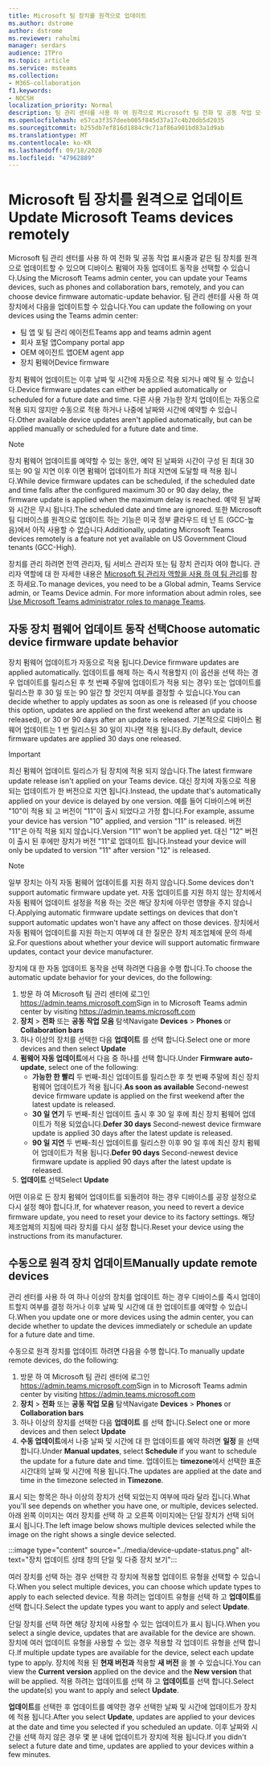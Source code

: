 ```yaml
---
title: Microsoft 팀 장치를 원격으로 업데이트
ms.author: dstrome
author: dstrome
ms.reviewer: rahulmi
manager: serdars
audience: ITPro
ms.topic: article
ms.service: msteams
ms.collection:
- M365-collaboration
f1.keywords:
- NOCSH
localization_priority: Normal
description: 팀 관리 센터를 사용 하 여 원격으로 Microsoft 팀 전화 및 공동 작업 모음 업데이트
ms.openlocfilehash: e57ca3f357deeb005f845d37a17c4b20db5d2035
ms.sourcegitcommit: b255db7ef816d1884c9c71af86a901bd83a1d9ab
ms.translationtype: MT
ms.contentlocale: ko-KR
ms.lasthandoff: 09/18/2020
ms.locfileid: "47962889"
---
```

# <a name="update-microsoft-teams-devices-remotely"></a><span data-ttu-id="f1d46-103">Microsoft 팀 장치를 원격으로 업데이트</span><span class="sxs-lookup"><span data-stu-id="f1d46-103">Update Microsoft Teams devices remotely</span></span>

<span data-ttu-id="f1d46-104">Microsoft 팀 관리 센터를 사용 하 여 전화 및 공동 작업 표시줄과 같은 팀 장치를 원격으로 업데이트할 수 있으며 디바이스 펌웨어 자동 업데이트 동작을 선택할 수 있습니다.</span><span class="sxs-lookup"><span data-stu-id="f1d46-104">Using the Microsoft Teams admin center, you can update your Teams devices, such as phones and collaboration bars, remotely, and you can choose device firmware automatic-update behavior.</span></span> <span data-ttu-id="f1d46-105">팀 관리 센터를 사용 하 여 장치에서 다음을 업데이트할 수 있습니다.</span><span class="sxs-lookup"><span data-stu-id="f1d46-105">You can update the following on your devices using the Teams admin center:</span></span>

- <span data-ttu-id="f1d46-106">팀 앱 및 팀 관리 에이전트</span><span class="sxs-lookup"><span data-stu-id="f1d46-106">Teams app and teams admin agent</span></span>
- <span data-ttu-id="f1d46-107">회사 포털 앱</span><span class="sxs-lookup"><span data-stu-id="f1d46-107">Company portal app</span></span>
- <span data-ttu-id="f1d46-108">OEM 에이전트 앱</span><span class="sxs-lookup"><span data-stu-id="f1d46-108">OEM agent app</span></span>
- <span data-ttu-id="f1d46-109">장치 펌웨어</span><span class="sxs-lookup"><span data-stu-id="f1d46-109">Device firmware</span></span>

<span data-ttu-id="f1d46-110">장치 펌웨어 업데이트는 이후 날짜 및 시간에 자동으로 적용 되거나 예약 될 수 있습니다.</span><span class="sxs-lookup"><span data-stu-id="f1d46-110">Device firmware updates can either be applied automatically or scheduled for a future date and time.</span></span> <span data-ttu-id="f1d46-111">다른 사용 가능한 장치 업데이트는 자동으로 적용 되지 않지만 수동으로 적용 하거나 나중에 날짜와 시간에 예약할 수 있습니다.</span><span class="sxs-lookup"><span data-stu-id="f1d46-111">Other available device updates aren't applied automatically, but can be applied manually or scheduled for a future date and time.</span></span>

> [!NOTE]
> <span data-ttu-id="f1d46-112">장치 펌웨어 업데이트를 예약할 수 있는 동안, 예약 된 날짜와 시간이 구성 된 최대 30 또는 90 일 지연 이후 이면 펌웨어 업데이트가 최대 지연에 도달할 때 적용 됩니다.</span><span class="sxs-lookup"><span data-stu-id="f1d46-112">While device firmware updates can be scheduled, if the scheduled date and time falls after the configured maximum 30 or 90 day delay, the firmware update is applied when the maximum delay is reached.</span></span> <span data-ttu-id="f1d46-113">예약 된 날짜와 시간은 무시 됩니다.</span><span class="sxs-lookup"><span data-stu-id="f1d46-113">The scheduled date and time are ignored.</span></span> <span data-ttu-id="f1d46-114">또한 Microsoft 팀 디바이스를 원격으로 업데이트 하는 기능은 미국 정부 클라우드 테 넌 트 (GCC-높음)에서 아직 사용할 수 없습니다.</span><span class="sxs-lookup"><span data-stu-id="f1d46-114">Additionally, updating Microsoft Teams devices remotely is a feature not yet available on US Government Cloud tenants (GCC-High).</span></span>

<span data-ttu-id="f1d46-115">장치를 관리 하려면 전역 관리자, 팀 서비스 관리자 또는 팀 장치 관리자 여야 합니다. 관리자 역할에 대 한 자세한 내용은 [Microsoft 팀 관리자 역할을 사용 하 여 팀 관리](../using-admin-roles.md)를 참조 하세요.</span><span class="sxs-lookup"><span data-stu-id="f1d46-115">To manage devices, you need to be a Global admin, Teams Service admin, or Teams Device admin. For more information about admin roles, see [Use Microsoft Teams administrator roles to manage Teams](../using-admin-roles.md).</span></span>

## <a name="choose-automatic-device-firmware-update-behavior"></a><span data-ttu-id="f1d46-116">자동 장치 펌웨어 업데이트 동작 선택</span><span class="sxs-lookup"><span data-stu-id="f1d46-116">Choose automatic device firmware update behavior</span></span>

<span data-ttu-id="f1d46-117">장치 펌웨어 업데이트가 자동으로 적용 됩니다.</span><span class="sxs-lookup"><span data-stu-id="f1d46-117">Device firmware updates are applied automatically.</span></span> <span data-ttu-id="f1d46-118">업데이트를 해제 하는 즉시 적용할지 (이 옵션을 선택 하는 경우 업데이트를 릴리스된 후 첫 번째 주말에 업데이트가 적용 되는 경우) 또는 업데이트를 릴리스한 후 30 일 또는 90 일간 할 것인지 여부를 결정할 수 있습니다.</span><span class="sxs-lookup"><span data-stu-id="f1d46-118">You can decide whether to apply updates as soon as one is released (if you choose this option, updates are applied on the first weekend after an update is released), or 30 or 90 days after an update is released.</span></span> <span data-ttu-id="f1d46-119">기본적으로 디바이스 펌웨어 업데이트는 1 번 릴리스된 30 일이 지나면 적용 됩니다.</span><span class="sxs-lookup"><span data-stu-id="f1d46-119">By default, device firmware updates are applied 30 days one released.</span></span>

> [!IMPORTANT]
> <span data-ttu-id="f1d46-120">최신 펌웨어 업데이트 릴리스가 팀 장치에 적용 되지 않습니다.</span><span class="sxs-lookup"><span data-stu-id="f1d46-120">The latest firmware update release isn't applied on your Teams device.</span></span> <span data-ttu-id="f1d46-121">대신 장치에 자동으로 적용 되는 업데이트가 한 버전으로 지연 됩니다.</span><span class="sxs-lookup"><span data-stu-id="f1d46-121">Instead, the update that's automatically applied on your device is delayed by one version.</span></span> <span data-ttu-id="f1d46-122">예를 들어 디바이스에 버전 "10"이 적용 되 고 버전이 "11"이 출시 되었다고 가정 합니다.</span><span class="sxs-lookup"><span data-stu-id="f1d46-122">For example, assume your device has version "10" applied, and version "11" is released.</span></span> <span data-ttu-id="f1d46-123">버전 "11"은 아직 적용 되지 않습니다.</span><span class="sxs-lookup"><span data-stu-id="f1d46-123">Version "11" won't be applied yet.</span></span> <span data-ttu-id="f1d46-124">대신 "12" 버전이 출시 된 후에만 장치가 버전 "11"로 업데이트 됩니다.</span><span class="sxs-lookup"><span data-stu-id="f1d46-124">Instead your device will only be updated to version "11" after version "12" is released.</span></span>

> [!NOTE]
> <span data-ttu-id="f1d46-125">일부 장치는 아직 자동 펌웨어 업데이트를 지원 하지 않습니다.</span><span class="sxs-lookup"><span data-stu-id="f1d46-125">Some devices don't support automatic firmware update yet.</span></span> <span data-ttu-id="f1d46-126">자동 업데이트를 지원 하지 않는 장치에서 자동 펌웨어 업데이트 설정을 적용 하는 것은 해당 장치에 아무런 영향을 주지 않습니다.</span><span class="sxs-lookup"><span data-stu-id="f1d46-126">Applying automatic firmware update settings on devices that don't support automatic updates won't have any affect on those devices.</span></span> <span data-ttu-id="f1d46-127">장치에서 자동 펌웨어 업데이트를 지원 하는지 여부에 대 한 질문은 장치 제조업체에 문의 하세요.</span><span class="sxs-lookup"><span data-stu-id="f1d46-127">For questions about whether your device will support automatic firmware updates, contact your device manufacturer.</span></span>

<span data-ttu-id="f1d46-128">장치에 대 한 자동 업데이트 동작을 선택 하려면 다음을 수행 합니다.</span><span class="sxs-lookup"><span data-stu-id="f1d46-128">To choose the automatic update behavior for your devices, do the following:</span></span>

1. <span data-ttu-id="f1d46-129">방문 하 여 Microsoft 팀 관리 센터에 로그인 https://admin.teams.microsoft.com</span><span class="sxs-lookup"><span data-stu-id="f1d46-129">Sign in to Microsoft Teams admin center by visiting https://admin.teams.microsoft.com</span></span>
2. <span data-ttu-id="f1d46-130">**장치**  >  **전화** 또는 **공동 작업 모음** 탐색</span><span class="sxs-lookup"><span data-stu-id="f1d46-130">Navigate **Devices** > **Phones** or **Collaboration bars**</span></span>
3. <span data-ttu-id="f1d46-131">하나 이상의 장치를 선택한 다음 **업데이트** 를 선택 합니다.</span><span class="sxs-lookup"><span data-stu-id="f1d46-131">Select one or more devices and then select **Update**</span></span>
4. <span data-ttu-id="f1d46-132">**펌웨어 자동 업데이트**에서 다음 중 하나를 선택 합니다.</span><span class="sxs-lookup"><span data-stu-id="f1d46-132">Under **Firmware auto-update**, select one of the following:</span></span>
    - <span data-ttu-id="f1d46-133">**가능한 한 빨리** 두 번째-최신 업데이트를 릴리스한 후 첫 번째 주말에 최신 장치 펌웨어 업데이트가 적용 됩니다.</span><span class="sxs-lookup"><span data-stu-id="f1d46-133">**As soon as available** Second-newest device firmware update is applied on the first weekend after the latest update is released.</span></span>
    - <span data-ttu-id="f1d46-134">**30 일 연기** 두 번째-최신 업데이트 출시 후 30 일 후에 최신 장치 펌웨어 업데이트가 적용 되었습니다.</span><span class="sxs-lookup"><span data-stu-id="f1d46-134">**Defer 30 days** Second-newest device firmware update is applied 30 days after the latest update is released.</span></span>
    - <span data-ttu-id="f1d46-135">**90 일 지연** 두 번째-최신 업데이트를 릴리스한 이후 90 일 후에 최신 장치 펌웨어 업데이트가 적용 됩니다.</span><span class="sxs-lookup"><span data-stu-id="f1d46-135">**Defer 90 days** Second-newest device firmware update is applied 90 days after the latest update is released.</span></span>
5. <span data-ttu-id="f1d46-136">**업데이트** 선택</span><span class="sxs-lookup"><span data-stu-id="f1d46-136">Select **Update**</span></span>

<span data-ttu-id="f1d46-137">어떤 이유로 든 장치 펌웨어 업데이트를 되돌려야 하는 경우 디바이스를 공장 설정으로 다시 설정 해야 합니다.</span><span class="sxs-lookup"><span data-stu-id="f1d46-137">If, for whatever reason, you need to revert a device firmware update, you need to reset your device to its factory settings.</span></span> <span data-ttu-id="f1d46-138">해당 제조업체의 지침에 따라 장치를 다시 설정 합니다.</span><span class="sxs-lookup"><span data-stu-id="f1d46-138">Reset your device using the instructions from its manufacturer.</span></span>  

## <a name="manually-update-remote-devices"></a><span data-ttu-id="f1d46-139">수동으로 원격 장치 업데이트</span><span class="sxs-lookup"><span data-stu-id="f1d46-139">Manually update remote devices</span></span>

<span data-ttu-id="f1d46-140">관리 센터를 사용 하 여 하나 이상의 장치를 업데이트 하는 경우 디바이스를 즉시 업데이트할지 여부를 결정 하거나 이후 날짜 및 시간에 대 한 업데이트를 예약할 수 있습니다.</span><span class="sxs-lookup"><span data-stu-id="f1d46-140">When you update one or more devices using the admin center, you can decide whether to update the devices immediately or schedule an update for a future date and time.</span></span>

<span data-ttu-id="f1d46-141">수동으로 원격 장치를 업데이트 하려면 다음을 수행 합니다.</span><span class="sxs-lookup"><span data-stu-id="f1d46-141">To manually update remote devices, do the following:</span></span>

1. <span data-ttu-id="f1d46-142">방문 하 여 Microsoft 팀 관리 센터에 로그인 https://admin.teams.microsoft.com</span><span class="sxs-lookup"><span data-stu-id="f1d46-142">Sign in to Microsoft Teams admin center by visiting https://admin.teams.microsoft.com</span></span>
2. <span data-ttu-id="f1d46-143">**장치**  >  **전화** 또는 **공동 작업 모음** 탐색</span><span class="sxs-lookup"><span data-stu-id="f1d46-143">Navigate  **Devices** > **Phones** or **Collaboration bars**</span></span>
3. <span data-ttu-id="f1d46-144">하나 이상의 장치를 선택한 다음 **업데이트** 를 선택 합니다.</span><span class="sxs-lookup"><span data-stu-id="f1d46-144">Select one or more devices and then select **Update**</span></span>
4. <span data-ttu-id="f1d46-145">**수동 업데이트**에서 나중 날짜 및 시간에 대 한 업데이트를 예약 하려면 **일정** 을 선택 합니다.</span><span class="sxs-lookup"><span data-stu-id="f1d46-145">Under **Manual updates**, select **Schedule** if you want to schedule the update for a future date and time.</span></span> <span data-ttu-id="f1d46-146">업데이트는 **timezone**에서 선택한 표준 시간대의 날짜 및 시간에 적용 됩니다.</span><span class="sxs-lookup"><span data-stu-id="f1d46-146">The updates are applied at the date and time in the timezone selected in **Timezone**.</span></span>

<span data-ttu-id="f1d46-147">표시 되는 항목은 하나 이상의 장치가 선택 되었는지 여부에 따라 달라 집니다.</span><span class="sxs-lookup"><span data-stu-id="f1d46-147">What you'll see depends on whether you have one, or multiple, devices selected.</span></span> <span data-ttu-id="f1d46-148">아래 왼쪽 이미지는 여러 장치를 선택 하 고 오른쪽 이미지에는 단일 장치가 선택 되어 표시 됩니다.</span><span class="sxs-lookup"><span data-stu-id="f1d46-148">The left image below shows multiple devices selected while the image on the right shows a single device selected.</span></span>

:::image type="content" source="../media/device-update-status.png" alt-text="장치 업데이트 상태 창의 단일 및 다중 장치 보기":::

<span data-ttu-id="f1d46-150">여러 장치를 선택 하는 경우 선택한 각 장치에 적용할 업데이트 유형을 선택할 수 있습니다.</span><span class="sxs-lookup"><span data-stu-id="f1d46-150">When you select multiple devices, you can choose which update types to apply to each selected device.</span></span> <span data-ttu-id="f1d46-151">적용 하려는 업데이트 유형을 선택 하 고 **업데이트**를 선택 합니다.</span><span class="sxs-lookup"><span data-stu-id="f1d46-151">Select the update types you want to apply and select **Update**.</span></span>

<span data-ttu-id="f1d46-152">단일 장치를 선택 하면 해당 장치에 사용할 수 있는 업데이트가 표시 됩니다.</span><span class="sxs-lookup"><span data-stu-id="f1d46-152">When you select a single device, updates that are available for the device are shown.</span></span> <span data-ttu-id="f1d46-153">장치에 여러 업데이트 유형을 사용할 수 있는 경우 적용할 각 업데이트 유형을 선택 합니다.</span><span class="sxs-lookup"><span data-stu-id="f1d46-153">If multiple update types are available for the device, select each update type to apply.</span></span> <span data-ttu-id="f1d46-154">장치에 적용 된 **현재 버전과** 적용할 **새 버전** 을 볼 수 있습니다.</span><span class="sxs-lookup"><span data-stu-id="f1d46-154">You can view the **Current version** applied on the device and the **New version** that will be applied.</span></span> <span data-ttu-id="f1d46-155">적용 하려는 업데이트를 선택 하 고 **업데이트**를 선택 합니다.</span><span class="sxs-lookup"><span data-stu-id="f1d46-155">Select the update(s) you want to apply and select **Update**.</span></span>

<span data-ttu-id="f1d46-156">**업데이트**를 선택한 후 업데이트를 예약한 경우 선택한 날짜 및 시간에 업데이트가 장치에 적용 됩니다.</span><span class="sxs-lookup"><span data-stu-id="f1d46-156">After you select **Update**, updates are applied to your devices at the date and time you selected if you scheduled an update.</span></span> <span data-ttu-id="f1d46-157">이후 날짜와 시간을 선택 하지 않은 경우 몇 분 내에 업데이트가 장치에 적용 됩니다.</span><span class="sxs-lookup"><span data-stu-id="f1d46-157">If you didn't select a future date and time, updates are applied to your devices within a few minutes.</span></span>
